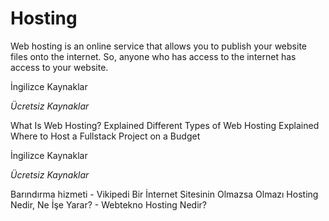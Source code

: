 # Hosting

Web hosting is an online service that allows you to publish your website files onto the internet. So, anyone who has access to the internet has access to your website.

<ResourceGroupTitle>İngilizce Kaynaklar</ResourceGroupTitle>

*Ücretsiz Kaynaklar*

<BadgeLink badgeText='Watch' href='https://www.youtube.com/watch?v=htbY9-yggB0'>What Is Web Hosting? Explained</BadgeLink>
<BadgeLink badgeText='Watch' href='https://www.youtube.com/watch?v=AXVZYzw8geg'>Different Types of Web Hosting Explained</BadgeLink>
<BadgeLink badgeText='Watch' href='https://www.youtube.com/watch?v=Kx_1NYYJS7Q'>Where to Host a Fullstack Project on a Budget</BadgeLink>

<ResourceGroupTitle>İngilizce Kaynaklar</ResourceGroupTitle>

*Ücretsiz Kaynaklar*

<BadgeLink badgeText='Oku' href='https://tr.wikipedia.org/wiki/Bar%C4%B1nd%C4%B1rma_hizmeti?ref=yazilimcininyolharitasi.com'>Barındırma hizmeti - Vikipedi</BadgeLink>
<BadgeLink badgeText='Oku' href='https://www.webtekno.com/hosting-nedir-ne-ise-yarar-h117612.html?ref=yazilimcininyolharitasi.com'>Bir İnternet Sitesinin Olmazsa Olmazı Hosting Nedir, Ne İşe Yarar? - Webtekno</BadgeLink>
<BadgeLink badgeText='Oku' href='https://www.hosting.com.tr/bilgi-bankasi/hosting-nedir/?ref=yazilimcininyolharitasi.com'>Hosting Nedir?</BadgeLink>